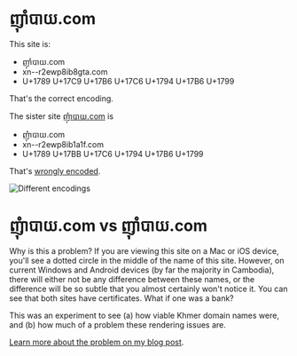 # ញ៉ាំបាយ.com

This site is:

- ញ៉ាំបាយ.com
- xn--r2ewp8ib8gta.com
- U+1789 U+17C9 U+17B6 U+17C6  U+1794 U+17B6 U+1799

That's the correct encoding.

The sister site [ញុំាបាយ.com](https://ញុំាបាយ.com/) is

- ញុំាបាយ.com
- xn--r2ewp8ib1a1f.com
- U+1789 U+17BB U+17C6  U+1794 U+17B6 U+1799

That's [wrongly encoded](https://marc.durdin.net/2017/03/when-phishers-eat-rice/).

![Different encodings](https://marc.durdin.net/wp-content/uploads/2017/03/nham-three-times.png)

# ញុំាបាយ.com vs ញ៉ាំបាយ.com

Why is this a problem? If you are viewing this site on a Mac or iOS device, you'll see a dotted circle in the middle of the name of this site. However, on current Windows and Android devices (by far the majority in Cambodia), there will either not be any difference between these names, or the difference will be so subtle that you almost certainly won't notice it. You can see that both sites have certificates. What if one was a bank?

This was an experiment to see (a) how viable Khmer domain names were, and (b) how much of a problem these rendering issues are.

[Learn more about the problem on my blog post](https://marc.durdin.net/2017/03/when-phishers-eat-rice/).
